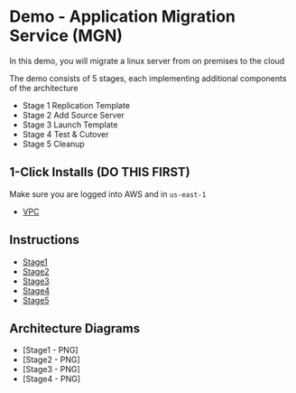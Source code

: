 # Demo - Application Migration Service (MGN)

In this demo, you will migrate a linux server from on premises to the cloud

The demo consists of 5 stages, each implementing additional components of the architecture
- Stage 1 Replication Template
- Stage 2 Add Source Server
- Stage 3 Launch Template
- Stage 4 Test & Cutover
- Stage 5 Cleanup

## 1-Click Installs (DO THIS FIRST)

Make sure you are logged into AWS and in `us-east-1`

- [VPC](https://us-east-1.console.aws.amazon.com/cloudformation/home?region=us-east-1#/stacks/create/review?templateURL=https://s3.us-east-1.amazonaws.com/flortechconsultancy-cloudformation-templates/aws-application-migration-service/aws-application-migration-service-base-template.yaml&stackName=AWSMGNStack)

## Instructions

- [Stage1](https://github.com/fldbock/aws-application-migration-service/blob/main/02_LABINSTRUCTIONS/STAGE1.md)
- [Stage2](https://github.com/fldbock/aws-application-migration-service/blob/main/02_LABINSTRUCTIONS/STAGE2.md)
- [Stage3](https://github.com/fldbock/aws-application-migration-service/blob/main/02_LABINSTRUCTIONS/STAGE3.md)
- [Stage4](https://github.com/fldbock/aws-application-migration-service/blob/main/02_LABINSTRUCTIONS/STAGE4.md)
- [Stage5](https://github.com/fldbock/aws-application-migration-service/blob/main/02_LABINSTRUCTIONS/STAGE5.md)

## Architecture Diagrams

- [Stage1 - PNG]
- [Stage2 - PNG]
- [Stage3 - PNG]
- [Stage4 - PNG]


